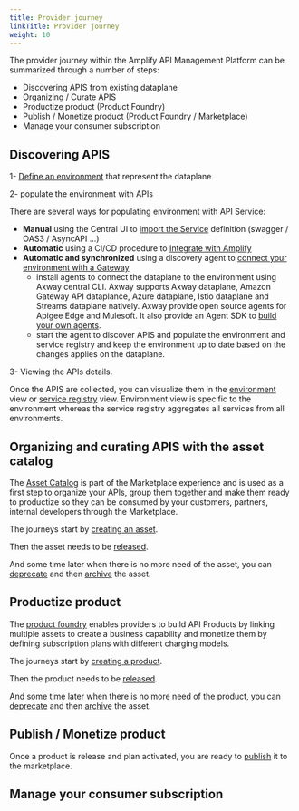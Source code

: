 ```yaml
---
title: Provider journey
linkTitle: Provider journey
weight: 10
---
```


The provider journey within the Amplify API Management Platform can be summarized through a number of steps:

* Discovering APIS from existing dataplane
* Organizing / Curate APIS
* Productize product (Product Foundry)
* Publish / Monetize product (Product Foundry / Marketplace)
* Manage your consumer subscription

## Discovering APIS

1- [Define an environment](/docs/coonect_manage_environ) that represent the dataplane

2- populate the environment with APIs

There are several ways for populating environment with API Service:

* **Manual** using the Central UI to [import the Service](/docs/connect_manage_environ/manage_services/add_api_service) definition (swagger / OAS3 / AsyncAPI ...)
* **Automatic** using a CI/CD procedure to [Integrate with Amplify](/docs/integrate_with_central)
* **Automatic and synchronized** using a discovery agent to [connect your environment with a Gateway](/docs/connect_manage_environ#synchronize-your-environment-with-a-gatewayvironment-with-a-gateway)
    * install agents to connect the dataplane to the environment using Axway central CLI. Axway supports Axway dataplane, Amazon Gateway API dataplance, Azure dataplane, Istio dataplane and Streams dataplane natively. Axway provide open source agents for Apigee Edge and Mulesoft. It also provide an Agent SDK to [build your own agents](/docs/connect_manage_environ/build_agent_with_sdk).
    * start the agent to discover APIS and populate the environment and service registry and keep the environment up to date based on the changes applies on the dataplane.

3- Viewing the APIs details.

Once the APIS are collected, you can visualize them in the [environment](/docs/connect_manage_environ/view_environments) view or [service registry](/docs/manage_service_registry) view. Environment view is specific to the environment whereas the service registry aggregates all services from all environments.

## Organizing and curating APIS with the asset catalog

The [Asset Catalog](/docs/manage_asset_catalog) is part of the Marketplace experience and is used as a first step to organize your APIs, group them together and make them ready to productize so they can be consumed by your customers, partners, internal developers through the Marketplace.

The journeys start by [creating an asset](/docs/manage_asset_catalog/asset_management/#create-an-asset).

Then the asset needs to be [released](/docs/manage_asset_catalog/asset_management/#activate-an-asset).

And some time later when there is no more need of the asset, you can [deprecate](/docs/manage_asset_catalog/asset_management/#deprecate-an-asset) and then [archive](/docs/manage_asset_catalog/asset_management/#archive-an-asset) the asset.

## Productize product

The [product foundry](/docs/manage_product_foundry) enables providers to build API Products by linking multiple assets to create a business capability and monetize them by defining subscription plans with different charging models.

The journeys start by [creating a product](/docs/manage_product_foundry/foundry_product_management/#create-a-product).

Then the product needs to be [released](/docs/manage_product_foundry/foundry_product_management/#activate-a-product).

And some time later when there is no more need of the product, you can [deprecate](/docs/manage_asset_catalog/asset_management/#deprecate-an-asset) and then [archive](/docs/manage_asset_catalog/asset_management/#archive-an-asset) the asset.

## Publish / Monetize product

Once a product is release and plan activated, you are ready to [publish](/docs/manage_marketplace/publish_to_marketplace) it to the marketplace.

## Manage your consumer subscription